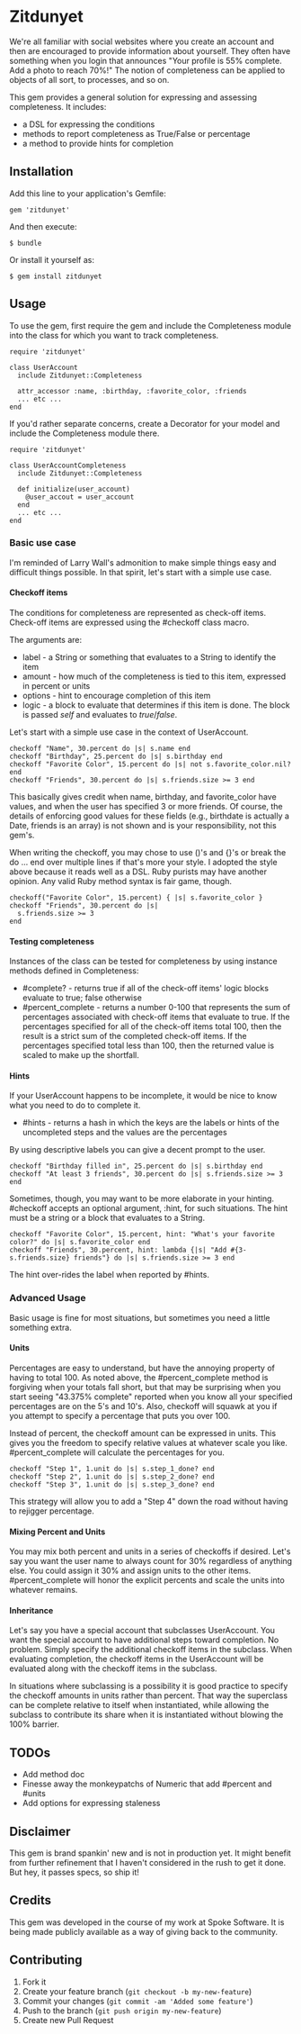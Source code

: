 # Zitdunyet

We're all familiar with social websites where you create an account and then are encouraged to provide information about yourself.  They often have something when you login that announces "Your profile is 55% complete.  Add a photo to reach 70%!" The notion of completeness can be applied to objects of all sort, to processes, and so on.

This gem provides a general solution for expressing and assessing completeness.  It includes:

+ a DSL for expressing the conditions
+ methods to report completeness as True/False or percentage
+ a method to provide hints for completion

## Installation

Add this line to your application's Gemfile:

    gem 'zitdunyet'

And then execute:

    $ bundle

Or install it yourself as:

    $ gem install zitdunyet

## Usage

To use the gem, first require the gem and include the Completeness module into the class for which you want to track completeness.

    require 'zitdunyet'

    class UserAccount
      include Zitdunyet::Completeness

      attr_accessor :name, :birthday, :favorite_color, :friends
      ... etc ...
    end

If you'd rather separate concerns, create a Decorator for your model and include the Completeness module there.

    require 'zitdunyet'

    class UserAccountCompleteness
      include Zitdunyet::Completeness

      def initialize(user_account)
        @user_accout = user_account
      end
      ... etc ...
    end

### Basic use case

I'm reminded of Larry Wall's admonition to make simple things easy and difficult things possible.  In that spirit, let's start with a simple use case.

#### Checkoff items

The conditions for completeness are represented as check-off items.  Check-off items are expressed using the #checkoff class macro.

The arguments are:

+ label - a String or something that evaluates to a String to identify the item
+ amount - how much of the completeness is tied to this item, expressed in percent or units
+ options - hint to encourage completion of this item
+ logic - a block to evaluate that determines if this item is done. The block is passed _self_ and evaluates to _true_/_false_.

Let's start with a simple use case in the context of UserAccount.

    checkoff "Name", 30.percent do |s| s.name end
    checkoff "Birthday", 25.percent do |s| s.birthday end
    checkoff "Favorite Color", 15.percent do |s| not s.favorite_color.nil? end
    checkoff "Friends", 30.percent do |s| s.friends.size >= 3 end

This basically gives credit when name, birthday, and favorite_color have values, and when the user has specified 3 or more friends.  Of course, the details of enforcing good values for these fields (e.g., birthdate is actually a Date, friends is an array) is not shown and is your responsibility, not this gem's.

When writing the checkoff, you may chose to use ()'s and {}'s or break the do ... end over multiple lines if that's more your style.  I adopted the style above because it reads well as a DSL.  Ruby purists may have another opinion.  Any valid Ruby method syntax is fair game, though.

    checkoff("Favorite Color", 15.percent) { |s| s.favorite_color }
    checkoff "Friends", 30.percent do |s|
      s.friends.size >= 3
    end

#### Testing completeness

Instances of the class can be tested for completeness by using instance methods defined in Completeness:

+ #complete? - returns true if all of the check-off items' logic blocks evaluate to true; false otherwise
+ #percent_complete - returns a number 0-100 that represents the sum of percentages associated with check-off items that evaluate to true.  If the percentages specified for all of the check-off items total 100, then the result is a strict sum of the completed check-off items.  If the percentages specified total less than 100, then the returned value is scaled to make up the shortfall.

#### Hints

If your UserAccount happens to be incomplete, it would be nice to know what you need to do to complete it.

+ #hints - returns a hash in which the keys are the labels or hints of the uncompleted steps and the values are the percentages

By using descriptive labels you can give a decent prompt to the user.

    checkoff "Birthday filled in", 25.percent do |s| s.birthday end
    checkoff "At least 3 friends", 30.percent do |s| s.friends.size >= 3 end

Sometimes, though, you may want to be more elaborate in your hinting.  #checkoff accepts an optional argument, :hint, for such situations.  The hint must be a string or a block that evaluates to a String.

    checkoff "Favorite Color", 15.percent, hint: "What's your favorite color?" do |s| s.favorite_color end
    checkoff "Friends", 30.percent, hint: lambda {|s| "Add #{3-s.friends.size} friends"} do |s| s.friends.size >= 3 end

The hint over-rides the label when reported by #hints.

### Advanced Usage

Basic usage is fine for most situations, but sometimes you need a little something extra.

#### Units

Percentages are easy to understand, but have the annoying property of having to total 100.  As noted above, the #percent_complete method is forgiving when your totals fall short, but that may be surprising when you start seeing "43.375% complete" reported when you know all your specified percentages are on the 5's and 10's.  Also, checkoff will squawk at you if you attempt to specify a percentage that puts you over 100.

Instead of percent, the checkoff amount can be expressed in units.  This gives you the freedom to specify relative values at whatever scale you like.  #percent_complete will calculate the percentages for you.

    checkoff "Step 1", 1.unit do |s| s.step_1_done? end
    checkoff "Step 2", 1.unit do |s| s.step_2_done? end
    checkoff "Step 3", 1.unit do |s| s.step_3_done? end

This strategy will allow you to add a "Step 4" down the road without having to rejigger percentage.

#### Mixing Percent and Units

You may mix both percent and units in a series of checkoffs if desired. Let's say you want the user name to always count for 30% regardless of anything else.  You could assign it 30% and assign units to the other items.  #percent_complete will honor the explicit percents and scale the units into whatever remains.

#### Inheritance

Let's say you have a special account that subclasses UserAccount.  You want the special account to have additional steps toward completion.  No problem.  Simply specify the additional checkoff items in the subclass.  When evaluating completion, the checkoff items in the UserAccount will be evaluated along with the checkoff items in the subclass.

In situations where subclassing is a possibility it is good practice to specify the checkoff amounts in units rather than percent.  That way the superclass can be complete relative to itself when instantiated, while allowing the subclass to contribute its share when it is instantiated without blowing the 100% barrier.

## TODOs

+ Add method doc
+ Finesse away the monkeypatchs of Numeric that add #percent and #units
+ Add options for expressing staleness

## Disclaimer

This gem is brand spankin' new and is not in production yet.  It might benefit from further refinement that I haven't considered in the rush to get it done.  But hey, it passes specs, so ship it!

## Credits

This gem was developed in the course of my work at Spoke Software.  It is being made publicly available as a way of giving back to the community.

## Contributing

1. Fork it
2. Create your feature branch (`git checkout -b my-new-feature`)
3. Commit your changes (`git commit -am 'Added some feature'`)
4. Push to the branch (`git push origin my-new-feature`)
5. Create new Pull Request
